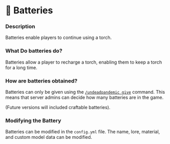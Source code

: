 # 🔋 Batteries

### Description

Batteries enable players to continue using a torch.

### What Do batteries do?

Batteries allow a player to recharge a torch, enabling them to keep a torch for a long time.

### How are batteries obtained?

Batteries can only be given using the [`/undeadpandemic give`](../../commands/undeadpandemic/give/) command. This means that server admins can decide how many batteries are in the game.

(Future versions will included craftable batteries).

### Modifying the Battery

Batteries can be modified in the `config.yml` file. The name, lore, material, and custom model data can be modified.
